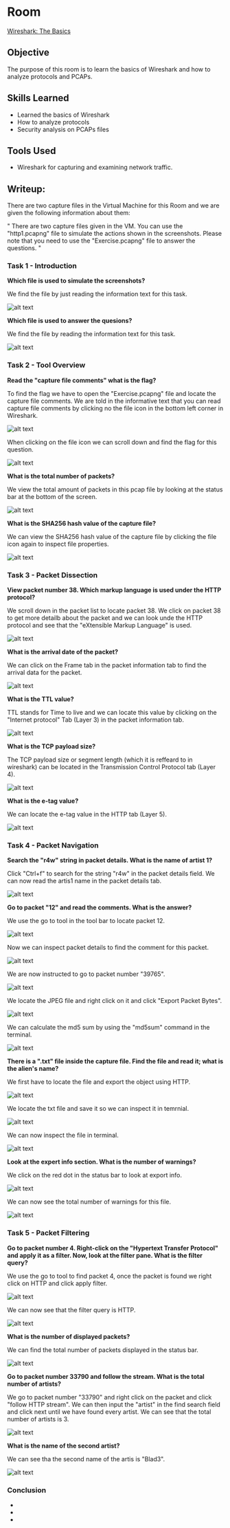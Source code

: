 # Room

<a href="https://tryhackme.com/r/room/wiresharkthebasics " target="_blank">Wireshark: The Basics</a>

## Objective

The purpose of this room is to learn the basics of Wireshark and how to analyze protocols and PCAPs.

## Skills Learned

- Learned the basics of Wireshark
- How to analyze protocols
- Security analysis on PCAPs files

## Tools Used

- Wireshark for capturing and examining network traffic.

## Writeup:

There are two capture files in the Virtual Machine for this Room and we are given the following information about them:

"
There are two capture files given in the VM. You can use the "http1.pcapng" file to simulate the actions shown in the screenshots. Please note that you need to use the "Exercise.pcapng" file to answer the questions.
"

### Task 1 - Introduction

**Which file is used to simulate the screenshots?**

We find the file by just reading the information text for this task.

![alt text](assets/image.png)

**Which file is used to answer the quesions?**

We find the file by reading the information text for this task.

![alt text](assets/image-1.png)

### Task 2 - Tool Overview

**Read the "capture file comments" what is the flag?**

To find the flag we have to open the "Exercise.pcapng" file and locate the capture file comments. We are told in the informative text that you can read capture file comments by clicking no the file icon in the bottom left corner in Wireshark.

![alt text](assets/image-3.png)

When clicking on the file icon we can scroll down and find the flag for this question.

![alt text](assets/image-4.png)

**What is the total number of packets?**

We view the total amount of packets in this pcap file by looking at the status bar at the bottom of the screen.

![alt text](assets/image-5.png)

**What is the SHA256 hash value of the capture file?**

We can view the SHA256 hash value of the capture file by clicking the file icon again to inspect file properties.

![alt text](assets/image-6.png)

### Task 3 - Packet Dissection

**View packet number 38. Which markup language is used under the HTTP protocol?**

We scroll down in the packet list to locate packet 38. We click on packet 38 to get more detailb about the packet and we can look unde the HTTP protocol and see that the "eXtensible Markup Language" is used.

![alt text](assets/image-7.png)

**What is the arrival date of the packet?**

We can click on the Frame tab in the packet information tab to find the arrival data for the packet.

![alt text](assets/image-8.png)

**What is the TTL value?**

TTL stands for Time to live and we can locate this value by clicking on the "Internet protocol" Tab (Layer 3) in the packet information tab.

![alt text](assets/image-9.png)

**What is the TCP payload size?**

The TCP payload size or segment length (which it is reffeard to in wireshark) can be located in the Transmission Control Protocol tab (Layer 4).

![alt text](assets/image-10.png)

**What is the e-tag value?**

We can locate the e-tag value in the HTTP tab (Layer 5).

![alt text](assets/image-11.png)

### Task 4 - Packet Navigation

**Search the "r4w" string in packet details. What is the name of artist 1?**

Click "Ctrl+f" to search for the string "r4w" in the packet details field. We can now read the artis1 name in the packet details tab.

![alt text](assets/image-12.png)

**Go to packet "12" and read the comments. What is the answer?**

We use the go to tool in the tool bar to locate packet 12.

![alt text](assets/image-13.png)

Now we can inspect packet details to find the comment for this packet.

![alt text](assets/image-14.png)

We are now instructed to go to packet number "39765".

![alt text](assets/image-15.png)

We locate the JPEG file and right click on it and click "Export Packet Bytes".

![alt text](assets/image-16.png)

We can calculate the md5 sum by using the "md5sum" command in the terminal.

![alt text](assets/image-17.png)

**There is a ".txt" file inside the capture file. Find the file and read it; what is the alien's name?**

We first have to locate the file and export the object using HTTP.

![alt text](assets/image-18.png)

We locate the txt file and save it so we can inspect it in temrnial.

![alt text](assets/image-19.png)

We can now inspect the file in terminal.

![alt text](assets/image-20.png)

**Look at the expert info section. What is the number of warnings?**

We click on the red dot in the status bar to look at export info.

![alt text](assets/image-21.png)

We can now see the total number of warnings for this file.

![alt text](assets/image-22.png)

### Task 5 - Packet Filtering

**Go to packet number 4. Right-click on the "Hypertext Transfer Protocol" and apply it as a filter. Now, look at the filter pane. What is the filter query?**

We use the go to tool to find packet 4, once the packet is found we right click on HTTP and click apply filter.

![alt text](image.png)

We can now see that the filter query is HTTP.

![alt text](image-1.png)

**What is the number of displayed packets?**

We can find the total number of packets displayed in the status bar.

![alt text](image-2.png)

**Go to packet number 33790 and follow the stream. What is the total number of artists?**

We go to packet number "33790" and right click on the packet and click "follow HTTP stream". We can then input the "artist" in the find search field and click next until we have found every artist. We can see that the total number of artists is 3.

![alt text](image-3.png)

**What is the name of the second artist?**

We can see tha the second name of the artis is "Blad3".

![alt text](image-4.png)

### Conclusion

-
-
-
